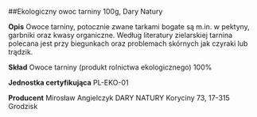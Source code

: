##Ekologiczny owoc tarniny 100g, Dary Natury

**Opis** Owoce tarniny, potocznie zwane tarkami bogate są m.in. w pektyny, garbniki oraz kwasy organiczne. Według literatury zielarskiej tarnina polecana jest przy biegunkach oraz problemach skórnych jak czyraki lub trądzik.

**Skład** Owoce tarniny (produkt rolnictwa ekologicznego) 100%

**Jednostka certyfikująca** PL-EKO-01

**Producent** Mirosław Angielczyk DARY NATURY
Koryciny 73, 17-315 Grodzisk
